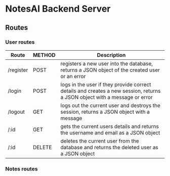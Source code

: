 # NotesAI Backend Server

## Routes
### User routes

| Route       | METHOD      | Description                                                                                                                 |
| ----------- | ----------- | --------------------------------------------------------------------------------------------------------------------------- |
| /register   | POST        | registers a new user into the database, returns a JSON object of the created user or an error                               |
| /login      | POST        | logs in the user if they provide correct details and creates a new session, returns a JSON object with a message or error   |
| /logout     | GET         | logs out the current user and destroys the session, returns a JSON object with a message                                    |
| /:id        | GET         | gets the current users details and returns the username and email as a JSON object                                          |
| /:id        | DELETE      | deletes the current user from the database and returns the deleted user as a JSON object                                    |


### Notes routes
